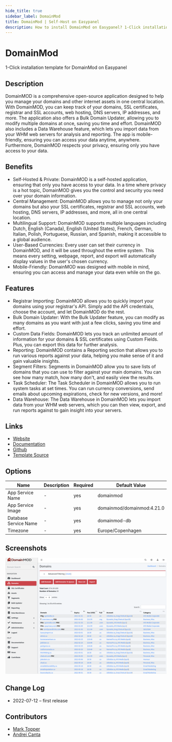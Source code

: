 ```yaml
---
hide_title: true
sidebar_label: DomainMod
title: DomainMod | Self-Host on Easypanel
description: How to install DomainMod on Easypanel? 1-Click installation template for DomainMod on Easypanel
---
```


<!-- generated -->

# DomainMod

1-Click installation template for DomainMod on Easypanel

## Description

DomainMOD is a comprehensive open-source application designed to help you manage your domains and other internet assets in one central location. With DomainMOD, you can keep track of your domains, SSL certificates, registrar and SSL accounts, web hosting, DNS servers, IP addresses, and more. The application also offers a Bulk Domain Updater, allowing you to modify multiple domains at once, saving you time and effort. DomainMOD also includes a Data Warehouse feature, which lets you import data from your WHM web servers for analysis and reporting. The app is mobile-friendly, ensuring you can access your data anytime, anywhere. Furthermore, DomainMOD respects your privacy, ensuring only you have access to your data.

## Benefits

- Self-Hosted & Private: DomainMOD is a self-hosted application, ensuring that only you have access to your data. In a time where privacy is a hot topic, DomainMOD gives you the control and security you need over your domain information.
- Central Management: DomainMOD allows you to manage not only your domains but also your SSL certificates, registrar and SSL accounts, web hosting, DNS servers, IP addresses, and more, all in one central location.
- Multilingual Support: DomainMOD supports multiple languages including Dutch, English (Canada), English (United States), French, German, Italian, Polish, Portuguese, Russian, and Spanish, making it accessible to a global audience.
- User-Based Currencies: Every user can set their currency in DomainMOD, and it will be used throughout the entire system. This means every setting, webpage, report, and export will automatically display values in the user's chosen currency.
- Mobile-Friendly: DomainMOD was designed with mobile in mind, ensuring you can access and manage your data even while on the go.

## Features

- Registrar Importing: DomainMOD allows you to quickly import your domains using your registrar's API. Simply add the API credentials, choose the account, and let DomainMOD do the rest.
- Bulk Domain Updater: With the Bulk Updater feature, you can modify as many domains as you want with just a few clicks, saving you time and effort.
- Custom Data Fields: DomainMOD lets you track an unlimited amount of information for your domains & SSL certificates using Custom Fields. Plus, you can export this data for further analysis.
- Reporting: DomainMOD contains a Reporting section that allows you to run various reports against your data, helping you make sense of it and gain valuable insights.
- Segment Filters: Segments in DomainMOD allow you to save lists of domains that you can use to filter against your main domains. You can see how many match, how many don't, and easily view the results.
- Task Scheduler: The Task Scheduler in DomainMOD allows you to run system tasks at set times. You can run currency conversions, send emails about upcoming expirations, check for new versions, and more!
- Data Warehouse: The Data Warehouse in DomainMOD lets you import data from your WHM web servers, which you can then view, export, and run reports against to gain insight into your servers.

## Links

- [Website](https://domainmod.org/)
- [Documentation](https://domainmod.org/docs/)
- [Github](https://github.com/domainmod/domainmod/)
- [Template Source](https://github.com/easypanel-io/templates/tree/main/templates/domainmod)

## Options

Name | Description | Required | Default Value
-|-|-|-
App Service Name | - | yes | domainmod
App Service Image | - | yes | domainmod/domainmod:4.21.0
Database Service Name | - | yes | domainmod-db
Timezone | - | yes | Europe/Copenhagen

## Screenshots

![DomainMod Screenshot](./assets/screenshot.png)

## Change Log

- 2022-07-12 – first release

## Contributors

- [Mark Topper](https://github.com/marktopper)
- [Andrei Canta](https://github.com/deiucanta)
